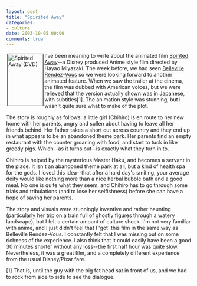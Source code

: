 ```yaml
---
layout: post
title: "Spirited Away"
categories:
- culture
date: 2003-10-05 00:00
comments: true
---
```


<p><a href="http://www.amazon.co.uk/exec/obidos/ASIN/B000087JI2/butshesagirl-21" title="Click here to buy this DVD from Amazon.co.uk"><img src="http://www.rousette.org.uk/mt-static/blog/images/spiritedaway.jpg" alt="Spirited Away (DVD)" height="140" width="96" border="1" hspace="3" vspace="3" align="left" /></a>I've been meaning to write about the animated film <a href="http://disney.go.com/disneyvideos/animatedfilms/miyazaki/index2.html">Spirited Away</a>--a Disney produced Anime style film directed by Hayao Miyazaki. The week before, we had seen <a href="http://www.rousette.org.uk/mt-static/blog/archives/000432.html">Belleville Rendez-Vous</a> so we were looking forward to another animated feature. When we saw the trailer at the cinema, the film was dubbed with American voices, but we were relieved that the version actually shown was in Japanese, with subtitles[1]. The animation style was stunning, but I wasn't quite sure what to make of the plot.</p>

<p>The story is roughly as follows: a little girl (Chihiro) is en route to her new home with her parents, angry and sullen about having to leave all her friends behind. Her father takes a short cut across country and they end up in what appears to be an abandoned theme park. Her parents find an empty restaurant with the counter groaning with food, and start to tuck in like greedy pigs. Which--as it turns out--is exactly what they turn in to.</p>

<p>Chihiro is helped by the mysterious Master Haku, and becomes a servant in the place. It isn't an abandoned theme park at all, but a kind of health spa for the gods. I loved this idea--that after a hard day's smiting, your average deity would like nothing more than a nice herbal bubble bath and a good meal. No one is quite what they seem, and Chihiro has to go through some trials and tribulations (and to lose her selfishness) before she can have a hope of saving her parents.</p>

<p>The story and visuals were stunningly inventive and rather haunting (particularly her trip on a train full of ghostly figures through a watery landscape), but I felt a certain amount of culture shock. I'm not very familiar with anime, and I just didn't feel that I 'got' this film in the same way as Belleville Rendez-Vous. I constantly felt that I was missing out on some richness of the experience. I also think that it could easily have been a good 30 minutes shorter without any loss--the first half hour was quite slow. Nevertheless, it was a great film, and a completely different experience from the usual Disney/Pixar fare.</p>

<p>[1] That is, until the guy with the big fat head sat in front of us, and we had to rock from side to side to see the dialogue.</p>

